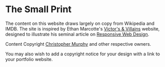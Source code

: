 <!--

Your site should include a footer with some copyright information. If you use Randall Stock's data,
you should include a reference to him, as specified on the respective page.

-->


The Small Print
===============

The content on this website draws largely on copy from Wikipedia and IMDB. The site is inspired by Ethan Marcotte's [Victor's & Villains](https://alistapart.com/d/responsive-web-design/ex/ex-site-flexible.html) 
website, designed to illustrate his seminal article on [Responsive Web Design](https://alistapart.com/article/responsive-web-design).

Content Copyright [Christopher Murphy](https://mrmurphy.com) and other respective owners.

You may also wish to add a copyright notice for your design with a link to your portfolio website.